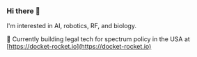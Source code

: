 ### Hi there 👋

I'm interested in AI, robotics, RF, and biology.

🚀 Currently building legal tech for spectrum policy in the USA at [https://docket-rocket.io](https://docket-rocket.io)

<!--
**DarkmatterVale/DarkmatterVale** is a ✨ _special_ ✨ repository because its `README.md` (this file) appears on your GitHub profile.

Here are some ideas to get you started:

- 🔭 I’m currently working on ...
- 🌱 I’m currently learning ...
- 👯 I’m looking to collaborate on ...
- 🤔 I’m looking for help with ...
- 💬 Ask me about ...
- 📫 How to reach me: ...
- 😄 Pronouns: ...
- ⚡ Fun fact: ...
-->

